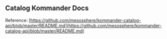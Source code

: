 ## Catalog Kommander Docs

Reference: [https://github.com/mesosphere/kommander-catalog-api/blob/master/README.md](https://github.com/mesosphere/kommander-catalog-api/blob/master/README.md)
